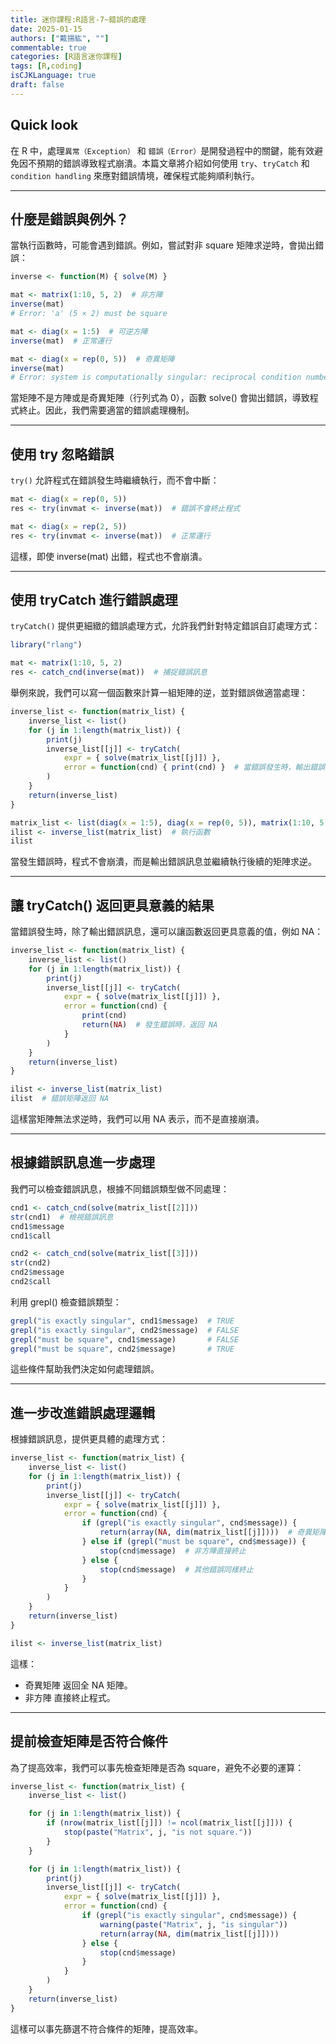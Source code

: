 ```yaml
---
title: 迷你課程:R語言-7~錯誤的處理
date: 2025-01-15
authors: ["戴揚紘", ""]
commentable: true
categories: [R語言迷你課程]
tags: [R,coding]
isCJKLanguage: true
draft: false
---
```

<!--more-->
## Quick look
在 R 中，處理`異常（Exception）` 和 `錯誤（Error）`是開發過程中的關鍵，能有效避免因不預期的錯誤導致程式崩潰。本篇文章將介紹如何使用 `try`、`tryCatch` 和 `condition handling` 來應對錯誤情境，確保程式能夠順利執行。

---
## 什麼是錯誤與例外？
當執行函數時，可能會遇到錯誤。例如，嘗試對非 square 矩陣求逆時，會拋出錯誤：
```r
inverse <- function(M) { solve(M) }

mat <- matrix(1:10, 5, 2)  # 非方陣
inverse(mat)
# Error: 'a' (5 × 2) must be square

mat <- diag(x = 1:5)  # 可逆方陣
inverse(mat)  # 正常運行

mat <- diag(x = rep(0, 5))  # 奇異矩陣
inverse(mat)
# Error: system is computationally singular: reciprocal condition number = 0
```
當矩陣不是方陣或是奇異矩陣（行列式為 0），函數 solve() 會拋出錯誤，導致程式終止。因此，我們需要適當的錯誤處理機制。

---
## 使用 try 忽略錯誤
`try()` 允許程式在錯誤發生時繼續執行，而不會中斷：
```r
mat <- diag(x = rep(0, 5))
res <- try(invmat <- inverse(mat))  # 錯誤不會終止程式

mat <- diag(x = rep(2, 5))
res <- try(invmat <- inverse(mat))  # 正常運行
```
這樣，即使 inverse(mat) 出錯，程式也不會崩潰。

---
## 使用 tryCatch 進行錯誤處理
`tryCatch()` 提供更細緻的錯誤處理方式，允許我們針對特定錯誤自訂處理方式：
```r
library("rlang")

mat <- matrix(1:10, 5, 2)
res <- catch_cnd(inverse(mat))  # 捕捉錯誤訊息
```
舉例來說，我們可以寫一個函數來計算一組矩陣的逆，並對錯誤做適當處理：
```r
inverse_list <- function(matrix_list) {
    inverse_list <- list()
    for (j in 1:length(matrix_list)) {
        print(j)
        inverse_list[[j]] <- tryCatch(
            expr = { solve(matrix_list[[j]]) },
            error = function(cnd) { print(cnd) }  # 當錯誤發生時，輸出錯誤訊息
        )
    }
    return(inverse_list)
}

matrix_list <- list(diag(x = 1:5), diag(x = rep(0, 5)), matrix(1:10, 5, 2))
ilist <- inverse_list(matrix_list)  # 執行函數
ilist
```
當發生錯誤時，程式不會崩潰，而是輸出錯誤訊息並繼續執行後續的矩陣求逆。

---
## 讓 tryCatch() 返回更具意義的結果
當錯誤發生時，除了輸出錯誤訊息，還可以讓函數返回更具意義的值，例如 NA：
```r
inverse_list <- function(matrix_list) {
    inverse_list <- list()
    for (j in 1:length(matrix_list)) {
        print(j)
        inverse_list[[j]] <- tryCatch(
            expr = { solve(matrix_list[[j]]) },
            error = function(cnd) {
                print(cnd)
                return(NA)  # 發生錯誤時，返回 NA
            }
        )
    }
    return(inverse_list)
}

ilist <- inverse_list(matrix_list)
ilist  # 錯誤矩陣返回 NA
```
這樣當矩陣無法求逆時，我們可以用 NA 表示，而不是直接崩潰。

---
## 根據錯誤訊息進一步處理
我們可以檢查錯誤訊息，根據不同錯誤類型做不同處理：
```r
cnd1 <- catch_cnd(solve(matrix_list[[2]]))
str(cnd1)  # 檢視錯誤訊息
cnd1$message
cnd1$call

cnd2 <- catch_cnd(solve(matrix_list[[3]]))
str(cnd2)
cnd2$message
cnd2$call
```
利用 grepl() 檢查錯誤類型：
```r
grepl("is exactly singular", cnd1$message)  # TRUE
grepl("is exactly singular", cnd2$message)  # FALSE
grepl("must be square", cnd1$message)       # FALSE
grepl("must be square", cnd2$message)       # TRUE
```
這些條件幫助我們決定如何處理錯誤。

---
## 進一步改進錯誤處理邏輯
根據錯誤訊息，提供更具體的處理方式：
```r
inverse_list <- function(matrix_list) {
    inverse_list <- list()
    for (j in 1:length(matrix_list)) {
        print(j)
        inverse_list[[j]] <- tryCatch(
            expr = { solve(matrix_list[[j]]) },
            error = function(cnd) {
                if (grepl("is exactly singular", cnd$message)) {
                    return(array(NA, dim(matrix_list[[j]])))  # 奇異矩陣回傳 NA 矩陣
                } else if (grepl("must be square", cnd$message)) {
                    stop(cnd$message)  # 非方陣直接終止
                } else {
                    stop(cnd$message)  # 其他錯誤同樣終止
                }
            }
        )
    }
    return(inverse_list)
}

ilist <- inverse_list(matrix_list)
```
這樣：
- 奇異矩陣 返回全 NA 矩陣。
- 非方陣 直接終止程式。

---
## 提前檢查矩陣是否符合條件
為了提高效率，我們可以事先檢查矩陣是否為 square，避免不必要的運算：
```r
inverse_list <- function(matrix_list) {
    inverse_list <- list()

    for (j in 1:length(matrix_list)) {
        if (nrow(matrix_list[[j]]) != ncol(matrix_list[[j]])) {
            stop(paste("Matrix", j, "is not square."))
        }
    }

    for (j in 1:length(matrix_list)) {
        print(j)
        inverse_list[[j]] <- tryCatch(
            expr = { solve(matrix_list[[j]]) },
            error = function(cnd) {
                if (grepl("is exactly singular", cnd$message)) {
                    warning(paste("Matrix", j, "is singular"))
                    return(array(NA, dim(matrix_list[[j]])))
                } else {
                    stop(cnd$message)
                }
            }
        )
    }
    return(inverse_list)
}

```
這樣可以事先篩選不符合條件的矩陣，提高效率。

